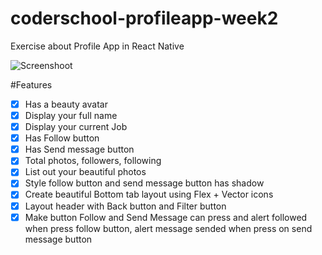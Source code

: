 # coderschool-profileapp-week2
Exercise about Profile App in React Native

![Screenshoot](screenshoot.gif)


#Features
- [x] Has a beauty avatar
- [x] Display your full name
- [x] Display your current Job
- [x] Has Follow button
- [x] Has Send message button
- [x] Total photos, followers, following
- [x] List out your beautiful photos
- [x] Style follow button and send message button has shadow
- [x] Create beautiful Bottom tab layout using Flex + Vector icons
- [x] Layout header with Back button and Filter button
- [x] Make button Follow and Send Message can press and alert followed when press follow button, alert message sended when press on send message button
